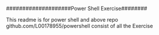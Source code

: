 ####################Power Shell Exercise########

This readme is for power shell and above repo github.com/L00178955/powershell consist of all the Exercise

